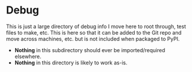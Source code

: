 # Debug

This is just a large directory of debug info I move here to root through, test files to make, etc.
This is here so that it can be added to the Git repo and move across machines, etc. but is not included when packaged to PyPI. 

- **Nothing** in this subdirectory should ever be imported/required elsewhere.
- **Nothing** in this directory is likely to work as-is.


